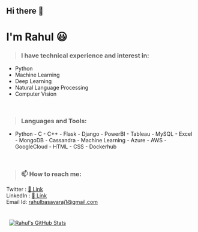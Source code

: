 ## **Hi there** 👋

# **I'm Rahul** 😃

> ### I have technical experience and interest in:
- Python
- Machine Learning
- Deep Learning
- Natural Language Processing
- Computer Vision

<br>

> ### Languages and Tools:
- Python - C - C++ - Flask - Django - PowerBI - Tableau - MySQL - Excel - MongoDB - Cassandra - Machine Learning - Azure - AWS - GoogleCloud - HTML - CSS - Dockerhub

<br>

> ### 📫 How to reach me:
Twitter : [🔗 Link](https://twitter.com/Rahul_Youth_AI)
<br>
LinkedIn : [🔗 Link](https://www.linkedin.com/in/rahul-k-b-31101010/)
<br>
Email Id: rahulbasavaraj1@gmail.com

<br>

<a href="https://github.com/RahulKB31">
  <img align="center" style="margin:0.5rem" src="https://github-readme-stats.vercel.app/api?username=RahulKB31&show_icons=true&line_height=27&count_private=true&title_color=ffffff&text_color=c9cacc&icon_color=4AB097&bg_color=1A2B34" alt="Rahul's GitHub Stats" />
</a>

<!---
✍️ Latest Blog Post:
- a
- b
- c
- d
--->


<!---
https://docs.github.com/en/account-and-profile/setting-up-and-managing-your-github-profile
--->




